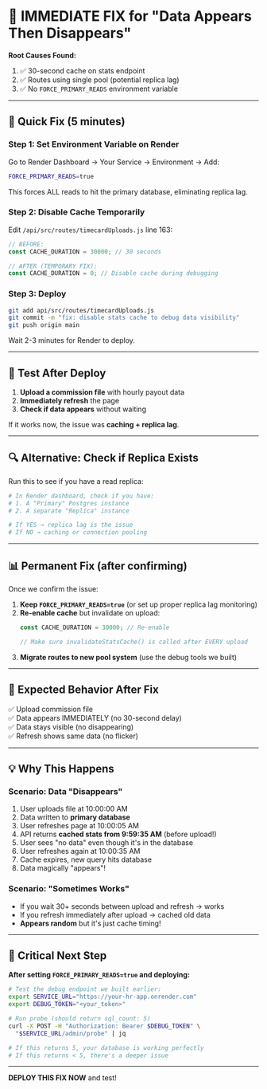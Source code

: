 # 🚨 IMMEDIATE FIX for "Data Appears Then Disappears"

**Root Causes Found:**
1. ✅ 30-second cache on stats endpoint
2. ✅ Routes using single pool (potential replica lag)
3. ✅ No `FORCE_PRIMARY_READS` environment variable

---

## 🔧 Quick Fix (5 minutes)

### Step 1: Set Environment Variable on Render

Go to Render Dashboard → Your Service → Environment → Add:

```bash
FORCE_PRIMARY_READS=true
```

This forces ALL reads to hit the primary database, eliminating replica lag.

### Step 2: Disable Cache Temporarily

Edit `/api/src/routes/timecardUploads.js` line 163:

```javascript
// BEFORE:
const CACHE_DURATION = 30000; // 30 seconds

// AFTER (TEMPORARY FIX):
const CACHE_DURATION = 0; // Disable cache during debugging
```

### Step 3: Deploy

```bash
git add api/src/routes/timecardUploads.js
git commit -m "fix: disable stats cache to debug data visibility"
git push origin main
```

Wait 2-3 minutes for Render to deploy.

---

## 🧪 Test After Deploy

1. **Upload a commission file** with hourly payout data
2. **Immediately refresh** the page
3. **Check if data appears** without waiting

If it works now, the issue was **caching + replica lag**.

---

## 🔍 Alternative: Check if Replica Exists

Run this to see if you have a read replica:

```bash
# In Render dashboard, check if you have:
# 1. A "Primary" Postgres instance
# 2. A separate "Replica" instance

# If YES → replica lag is the issue
# If NO → caching or connection pooling
```

---

## 📊 Permanent Fix (after confirming)

Once we confirm the issue:

1. **Keep `FORCE_PRIMARY_READS=true`** (or set up proper replica lag monitoring)
2. **Re-enable cache** but invalidate on upload:
   ```javascript
   const CACHE_DURATION = 30000; // Re-enable
   
   // Make sure invalidateStatsCache() is called after EVERY upload
   ```
3. **Migrate routes to new pool system** (use the debug tools we built)

---

## 🎯 Expected Behavior After Fix

✅ Upload commission file  
✅ Data appears IMMEDIATELY (no 30-second delay)  
✅ Data stays visible (no disappearing)  
✅ Refresh shows same data (no flicker)

---

## 💡 Why This Happens

### Scenario: Data "Disappears"
1. User uploads file at 10:00:00 AM
2. Data written to **primary database**
3. User refreshes page at 10:00:05 AM
4. API returns **cached stats from 9:59:35 AM** (before upload!)
5. User sees "no data" even though it's in the database
6. User refreshes again at 10:00:35 AM
7. Cache expires, new query hits database
8. Data magically "appears"!

### Scenario: "Sometimes Works"
- If you wait 30+ seconds between upload and refresh → works
- If you refresh immediately after upload → cached old data
- **Appears random** but it's just cache timing!

---

## 🚨 Critical Next Step

**After setting `FORCE_PRIMARY_READS=true` and deploying:**

```bash
# Test the debug endpoint we built earlier:
export SERVICE_URL="https://your-hr-app.onrender.com"
export DEBUG_TOKEN="<your_token>"

# Run probe (should return sql_count: 5)
curl -X POST -H "Authorization: Bearer $DEBUG_TOKEN" \
  "$SERVICE_URL/admin/probe" | jq

# If this returns 5, your database is working perfectly
# If this returns < 5, there's a deeper issue
```

---

**DEPLOY THIS FIX NOW** and test!

